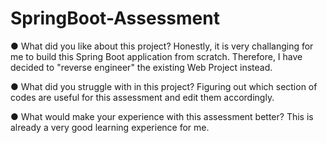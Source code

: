 # SpringBoot-Assessment

●  	What did you like about this project?
Honestly, it is very challanging for me to build this Spring Boot application from scratch. 
Therefore, I have decided to "reverse engineer" the existing Web Project instead. 

●  	What did you struggle with in this project?
Figuring out which section of codes are useful for this assessment and edit them accordingly. 


●  	What would make your experience with this assessment better?
This is already a very good learning experience for me.
